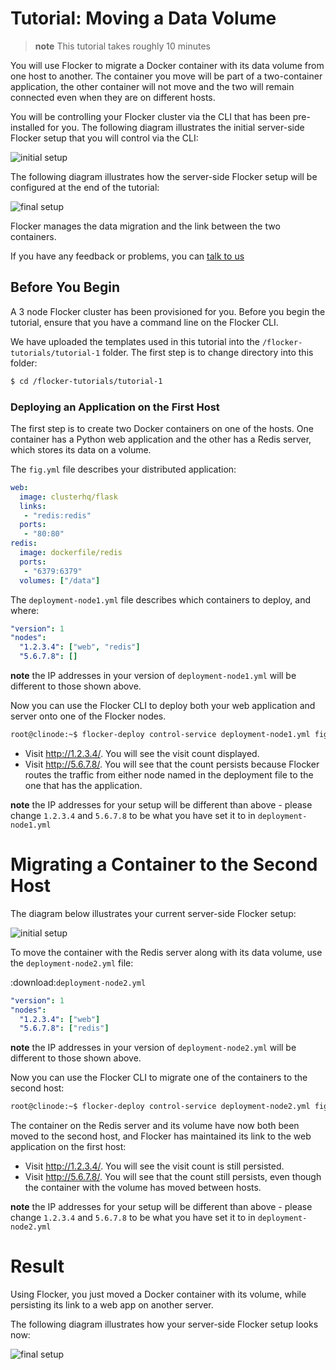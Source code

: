 # Tutorial: Moving a Data Volume

> **note** This tutorial takes roughly 10 minutes

You will use Flocker to migrate a Docker container with its data volume from one host to another.
The container you move will be part of a two-container application, the other container will not move and the two will remain connected even when they are on different hosts.

You will be controlling your Flocker cluster via the CLI that has been pre-installed for you.
The following diagram illustrates the initial server-side Flocker setup that you will control via the CLI:

![initial setup](https://rawgithub.com/binocarlos/trueability/master/tutorials/images/flocker-tutorial-initial-setup.svg "In the initial server-side Flocker setup there are two servers, one of which has two Docker containers running; one container is a running a web application, the other has a Redis database with a volume.")

The following diagram illustrates how the server-side Flocker setup will be configured at the end of the tutorial:

![final setup](https://rawgithub.com/binocarlos/trueability/master/tutorials/images/flocker-tutorial-final-setup.svg "Following the completion of this tutorial the server-side Flocker setup will be configured with the web application still running within a container on the first server, while the Redis server with a volume is running on the second server.")

Flocker manages the data migration and the link between the two containers.

If you have any feedback or problems, you can [talk to us](https://clusterhq.com/about/)

## Before You Begin
A 3 node Flocker cluster has been provisioned for you.  Before you begin the tutorial, ensure that you have a command line on the Flocker CLI.

We have uploaded the templates used in this tutorial into the `/flocker-tutorials/tutorial-1` folder.  The first step is to change directory into this folder:

```bash
$ cd /flocker-tutorials/tutorial-1
```

### Deploying an Application on the First Host
The first step is to create two Docker containers on one of the hosts.
One container has a Python web application and the other has a Redis server, which stores its data on a volume.

The `fig.yml` file describes your distributed application:

```yaml
web:
  image: clusterhq/flask
  links:
   - "redis:redis"
  ports:
   - "80:80"
redis:
  image: dockerfile/redis
  ports:
   - "6379:6379"
  volumes: ["/data"]
```

The `deployment-node1.yml` file describes which containers to deploy, and where:

```yaml
"version": 1
"nodes":
  "1.2.3.4": ["web", "redis"]
  "5.6.7.8": []

```

**note** the IP addresses in your version of `deployment-node1.yml` will be different to those shown above.

Now you can use the Flocker CLI to deploy both your web application and server onto one of the Flocker nodes.

```bash
root@clinode:~$ flocker-deploy control-service deployment-node1.yml fig.yml
```

* Visit http://1.2.3.4/.
  You will see the visit count displayed.
* Visit http://5.6.7.8/.
  You will see that the count persists because Flocker routes the traffic from either node named in the deployment file to the one that has the application.

**note** the IP addresses for your setup will be different than above - please change `1.2.3.4` and `5.6.7.8` to be what you have set it to in `deployment-node1.yml`

Migrating a Container to the Second Host
========================================

The diagram below illustrates your current server-side Flocker setup:

![initial setup](https://rawgithub.com/binocarlos/trueability/master/tutorials/images/flocker-tutorial-initial-setup.svg "In the server-side Flocker setup there are two servers, one of which has two Docker containers running; one container is a running a web application, the other has a Redis database with a volume.")

To move the container with the Redis server along with its data volume, use the `deployment-node2.yml` file:

:download:`deployment-node2.yml`

```yaml
"version": 1
"nodes":
  "1.2.3.4": ["web"]
  "5.6.7.8": ["redis"]
```

**note** the IP addresses in your version of `deployment-node2.yml` will be different to those shown above.

Now you can use the Flocker CLI to migrate one of the containers to the second host:

```bash
root@clinode:~$ flocker-deploy control-service deployment-node2.yml fig.yml
```

The container on the Redis server and its volume have now both been moved to the second host, and Flocker has maintained its link to the web application on the first host:

* Visit http://1.2.3.4/.
  You will see the visit count is still persisted.
* Visit http://5.6.7.8/.
  You will see that the count still persists, even though the container with the volume has moved between hosts.

**note** the IP addresses for your setup will be different than above - please change `1.2.3.4` and `5.6.7.8` to be what you have set it to in `deployment-node2.yml`

Result
======

Using Flocker, you just moved a Docker container with its volume, while persisting its link to a web app on another server.

The following diagram illustrates how your server-side Flocker setup looks now:

![final setup](https://rawgithub.com/binocarlos/trueability/master/tutorials/images/flocker-tutorial-final-setup.svg "The web application is still running within a container on the first server, while the Redis server with a volume is now running on the second server.")